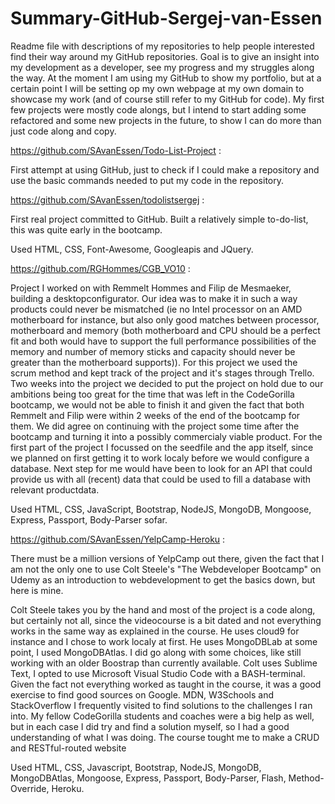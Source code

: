 # Summary-GitHub-Sergej-van-Essen
Readme file with descriptions of my repositories to help people interested find their way around my GitHub repositories. Goal is to give an insight into my development as a developer, see my progress and my struggles along the way. At the moment I am using my GitHub to show my portfolio, but at a certain point I will be setting op my own webpage at my own domain to showcase my work (and of course still refer to my GitHub for code). My first few projects were mostly code alongs, but I intend to start adding some refactored and some new projects in the future, to show I can do more than just code along and copy. 

https://github.com/SAvanEssen/Todo-List-Project :

First attempt at using GitHub, just to check if I could make a repository and use the basic commands needed to put my code in the repository.

https://github.com/SAvanEssen/todolistsergej :

First real project committed to GitHub. Built a relatively simple to-do-list, this was quite early in the bootcamp.

Used HTML, CSS, Font-Awesome, Googleapis and JQuery.

https://github.com/RGHommes/CGB_VO10 :

Project I worked on with Remmelt Hommes and Filip de Mesmaeker, building a desktopconfigurator. Our idea was to make it in such a way products could never be mismatched (ie no Intel processor on an AMD motherboard for instance, but also only good matches between processor, motherboard and memory (both motherboard and CPU should be a perfect fit and both would have to support the full performance possibilities of the memory and number of memory sticks and capacity should never be greater than the motherboard supports)). For this project we used the scrum method and kept track of the project and it's stages through Trello. Two weeks into the project we decided to put the project on hold due to our ambitions being too great for the time that was left in the CodeGorilla bootcamp, we would not be able to finish it and given the fact that both Remmelt and Filip were within 2 weeks of the end of the bootcamp for them. We did agree on continuing with the project some time after the bootcamp and turning it into a possibly commercialy viable product. For the first part of the project I focussed on the seedfile and the app itself, since we planned on first getting it to work localy before we would configure a database. Next step for me would have been to look for an API that could provide us with all (recent) data that could be used to fill a database with relevant productdata.

Used HTML, CSS, JavaScript, Bootstrap, NodeJS, MongoDB, Mongoose, Express, Passport, Body-Parser sofar.

https://github.com/SAvanEssen/YelpCamp-Heroku :

There must be a million versions of YelpCamp out there, given the fact that I am not the only one to use Colt Steele's "The Webdeveloper Bootcamp" on Udemy as an introduction to webdevelopment to get the basics down, but here is mine. 

Colt Steele takes you by the hand and most of the project is a code along, but certainly not all, since the videocourse is a bit dated and not everything works in the same way as explained in the course. He uses cloud9 for instance and I chose to work localy at first. He uses MongoDBLab at some point, I used MongoDBAtlas. I did go along with some choices, like still working with an older Boostrap than currently available. Colt uses Sublime Text, I opted to use Microsoft Visual Studio Code with a BASH-terminal. Given the fact not everything worked as taught in the course, it was a good exercise to find good sources on Google. MDN, W3Schools and StackOverflow I frequently visited to find solutions to the challenges I ran into. My fellow CodeGorilla students and coaches were a big help as well, but in each case I did try and find a solution myself, so I had a good understanding of what I was doing. The course tought me to make a CRUD and RESTful-routed website 

Used HTML, CSS, Javascript, Bootstrap, NodeJS, MongoDB, MongoDBAtlas, Mongoose, Express, Passport, Body-Parser, Flash, Method-Override, Heroku.
